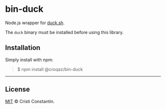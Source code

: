 # bin-duck

Node.js wrapper for [duck.sh](https://duck.sh).

The `duck` binary must be installed before using this library.

## Installation

Simply install with npm:

> $ npm install @croqaz/bin-duck

-----

## License

[MIT](LICENSE) © Cristi Constantin.
